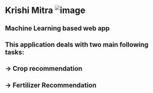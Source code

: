 # Krishi Mitra ![image](https://user-images.githubusercontent.com/73053338/151559188-596a026c-18ef-4b60-8da8-7ffec42d1b01.png)
## Machine Learning based web app


## This application deals with two main following tasks:
   ## -> Crop recommendation 
   ## -> Fertilizer Recommendation
